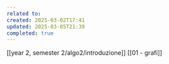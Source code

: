 ```yaml
---
related to: 
created: 2025-03-02T17:41
updated: 2025-03-05T21:39
completed: true
---
```

[[year 2, semester 2/algo2/introduzione]]
[[01 - grafi]]

